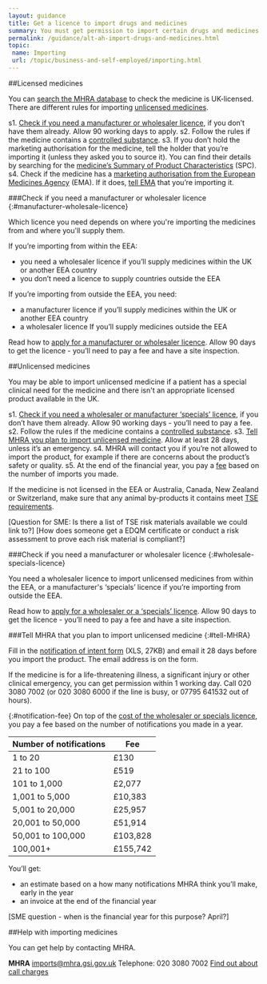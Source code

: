 ```yaml
---
layout: guidance
title: Get a licence to import drugs and medicines
summary: You must get permission to import certain drugs and medicines inside and outside the EU.
permalink: /guidance/alt-ah-import-drugs-and-medicines.html
topic:
 name: Importing
 url: /topic/business-and-self-employed/importing.html
---
```


##Licensed medicines

You can [search the MHRA database](http://www.mhra.gov.uk/spc-pil/) to check the medicine is UK-licensed. There are different rules for importing [unlicensed medicines](#unlicensed-medicines).

s1. [Check if you need a manufacturer or wholesaler licence](#manufacturer-wholesale-licence), if you don’t have them already. Allow 90 working days to apply.
s2. Follow the rules if the medicine contains a [controlled substance](#controlled-drugs).
s3. If you don’t hold the marketing authorisation for the medicine, tell the holder that you’re importing it (unless they asked you to source it). You can find their details by searching for the [medicine’s Summary of Product Characteristics](http://www.mhra.gov.uk/spc-pil/) (SPC).
s4. Check if the medicine has a [marketing authorisation from the European Medicines Agency](http://www.ema.europa.eu/ema/index.jsp?curl=pages/medicines/landing/epar_search.jsp&mid=WC0b01ac058001d124) (EMA). If it does, [tell EMA](http://www.ema.europa.eu/ema/index.jsp?curl=pages/about_us/q_and_a/q_and_a_detail_000079.jsp&mid=) that you’re importing it.



###Check if you need a manufacturer or wholesaler licence
{:#manufacturer-wholesale-licence}

Which licence you need depends on where you're importing the medicines from and where you'll supply them.

If you’re importing from within the EEA:

- you need a wholesaler licence if you’ll supply medicines within the UK or another EEA country
- you don’t need a licence to supply countries outside the EEA

If you’re importing from outside the EEA, you need:

- a manufacturer licence if you’ll supply medicines within the UK or another EEA country
- a wholesaler licence If you’ll supply medicines outside the EEA

Read how to [apply for a manufacturer or wholesaler licence](https://www.gov.uk/guidance/apply-for-manufacturer-or-wholesaler-of-medicines-licences). Allow 90 days to get the licence - you’ll need to pay a fee and have a site inspection.

##Unlicensed medicines

You may be able to import unlicensed medicine if a patient has a special clinical need for the medicine and there isn't an appropriate licensed product available in the UK.

s1. [Check if you need a wholesaler or manufacturer ‘specials’ licence](#wholesale-specials-licence), if you don’t have them already. Allow 90 working days - you’ll need to pay a fee.
s2. Follow the rules if the medicine contains a [controlled substance](#controlled-drugs).
s3. [Tell MHRA you plan to import unlicensed medicine](#tell-MHRA). Allow at least 28 days, unless it’s an emergency.
s4. MHRA will contact you if you’re not allowed to import the product, for example if there are concerns about the product’s safety or quality. 
s5. At the end of the financial year, you pay a [fee](#notification-fee) based on the number of imports you made.

If the medicine is not licensed in the EEA or Australia, Canada, New Zealand or Switzerland, make sure that any animal by-products it contains meet [TSE requirements](https://www.gov.uk/government/publications/tse-requirements-for-imported-unlicensed-human-medicines).

[Question for SME: Is there a list of TSE risk materials available we could link to?]
[How does someone get a EDQM certificate or conduct a risk assessment to prove each risk material is compliant?]


###Check if you need a manufacturer or wholesaler licence
{:#wholesale-specials-licence}

You need a wholesaler licence to import unlicensed medicines from within the EEA, or a manufacturer's ‘specials’ licence if you’re importing from outside the EEA.

Read how to [apply for a wholesaler or a ‘specials’ licence](https://www.gov.uk/guidance/apply-for-manufacturer-or-wholesaler-of-medicines-licences). Allow 90 days to get the licence - you’ll need to pay a fee and have a site inspection.

###Tell MHRA that you plan to import unlicensed medicine
{:#tell-MHRA}

Fill in the [notification of intent form](https://www.gov.uk/government/uploads/system/uploads/attachment_data/file/473221/Notification_of_intent_to_import_-_application_form.xls) (XLS, 27KB) and email it 28 days before you import the product. The email address is on the form.

If the medicine is for a life-threatening illness, a significant injury or other clinical emergency, you can get permission within 1 working day. Call 020 3080 7002 (or 020 3080 6000 if the line is busy, or 07795 641532 out of hours).

{:#notification-fee}
On top of the [cost of the wholesaler or specials licence](https://www.gov.uk/guidance/apply-for-manufacturer-or-wholesaler-of-medicines-licences#fees-and-payment), you pay a fee based on the number of notifications you made in a year.

| Number of notifications | Fee     |
|-------------------------|---------|
| 1 to 20                 | £130     |
| 21 to 100               | £519     |
| 101 to 1,000            | £2,077   |
| 1,001 to 5,000          | £10,383  |
| 5,001 to 20,000         | £25,957  |
| 20,001 to 50,000        | £51,914  |
| 50,001 to 100,000       | £103,828 |
| 100,001+                | £155,742 |


You’ll get:

- an estimate based on a how many notifications MHRA think you’ll make, early in the year
- an invoice at the end of the financial year

[SME question - when is the financial year for this purpose? April?]

##Help with importing medicines

You can get help by contacting MHRA.

**MHRA**
<imports@mhra.gsi.gov.uk> 
Telephone: 020 3080 7002
[Find out about call charges](/call-charges)
